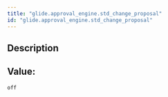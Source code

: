 ```yaml
---
title: "glide.approval_engine.std_change_proposal"
id: "glide.approval_engine.std_change_proposal"
---
```

## Description



## Value: 
```
off
```